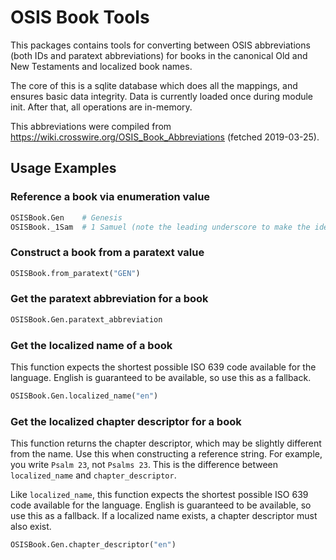 # OSIS Book Tools

This packages contains tools for converting between OSIS abbreviations
(both IDs and paratext abbreviations) for books in the canonical Old and
New Testaments and localized book names.

The core of this is a sqlite database which does all the mappings, and ensures basic
data integrity. Data is currently loaded once during module init. After that, all
operations are in-memory.

This abbreviations were compiled from https://wiki.crosswire.org/OSIS_Book_Abbreviations
(fetched 2019-03-25).

## Usage Examples

### Reference a book via enumeration value

```python
OSISBook.Gen    # Genesis
OSISBook._1Sam  # 1 Samuel (note the leading underscore to make the identifier valid)
```

### Construct a book from a paratext value

```python
OSISBook.from_paratext("GEN")
```

### Get the paratext abbreviation for a book

```python
OSISBook.Gen.paratext_abbreviation
```

### Get the localized name of a book

This function expects the shortest possible ISO 639 code available for the language. English
is guaranteed to be available, so use this as a fallback.

```python
OSISBook.Gen.localized_name("en")
```

### Get the localized chapter descriptor for a book

This function returns the chapter descriptor, which may be slightly different from the name. Use this when
constructing a reference string. For example, you write `Psalm 23`, not `Psalms 23`. This is the difference
between `localized_name` and `chapter_descriptor`.

Like `localized_name`, this function expects the shortest possible ISO 639 code available for the language. English
is guaranteed to be available, so use this as a fallback. If a localized name exists, a chapter descriptor must
also exist.

```python
OSISBook.Gen.chapter_descriptor("en")
```
